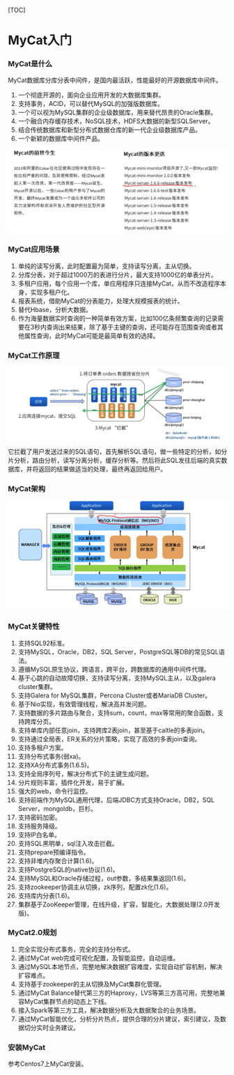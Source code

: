 [TOC]

# MyCat入门

### MyCat是什么

MyCat数据库分库分表中间件，是国内最活跃，性能最好的开源数据库中间件。

1. 一个彻底开源的，面向企业应用开发的大数据库集群。
2. 支持事务，ACID，可以替代MySQL的加强版数据库。
3. 一个可以视为MySQL集群的企业级数据库，用来替代昂贵的Oracle集群。
4. 一个融合内存缓存技术，NoSQL技术，HDFS大数据的新型SQLServer。
5. 结合传统数据库和新型分布式数据仓库的新一代企业级数据库产品。
6. 一个新颖的数据库中间件产品。

![image-20190801194819455](assets/image-20190801194819455.png)

### MyCat应用场景

1. 单纯的读写分离，此时配置最为简单，支持读写分离，主从切换。
2. 分库分表，对于超过1000万的表进行分片，最大支持1000亿的单表分片。
3. 多租户应用，每个应用一个库，单应用程序只连接MyCat，从而不改造程序本身，实现多租户化。
4. 报表系统，借助MyCat的分表能力，处理大规模报表的统计。
5. 替代Hbase，分析大数据。
6. 作为海量数据实时查询的一种简单有效方案，比如100亿条频繁查询的记录需要在3秒内查询出来结果，除了基于主键的查询，还可能存在范围查询或者其他属性查询，此时MyCat可能是最简单有效的选择。

### MyCat工作原理

![image-20190801195427071](assets/image-20190801195427071.png)

它拦截了用户发送过来的SQL语句，首先解析SQL语句，做一些特定的分析，如分片分析，路由分析，读写分离分析，缓存分析等。然后将此SQL发往后端的真实数据库，并将返回的结果做适当的处理，最终再返回给用户。

### MyCat架构

![image-20190801195628069](assets/image-20190801195628069.png)

### MyCat关键特性

1. 支持SQL92标准。
2. 支持MySQL，Oracle，DB2，SQL Server，PostgreSQL等DB的常见SQL语法。
3. 遵循MySQL原生协议，跨语言，跨平台，跨数据库的通用中间件代理。
4. 基于心跳的自动故障切换，支持读写分离，支持MySQL主从，以及galera cluster集群。
5. 支持Galera for MySQL集群，Percona Cluster或者MariaDB Cluster。
6. 基于Nio实现，有效管理线程，解决高并发问题。
7. 支持数据的多片路由与聚合，支持sum，count，max等常用的聚合函数，支持跨库分页。
8. 支持单库内部任意join，支持跨库2表join，甚至基于caltle的多表join。
9. 支持通过全局表，ER关系的分片策略，实现了高效的多表join查询。
10. 支持多租户方案。
11. 支持分布式事务(弱xa)。
12. 支持XA分布式事务(1.6.5)。
13. 支持全局序列号，解决分布式下的主键生成问题。
14. 分片规则丰富，插件化开发，易于扩展。
15. 强大的web，命令行监控。
16. 支持前端作为MySQL通用代理，后端JDBC方式支持Oracle，DB2，SQL Server，mongoldb，巨杉。
17. 支持密码加密。
18. 支持服务降级。
19. 支持IP白名单。
20. 支持SQL黑明单，sql注入攻击拦截。
21. 支持prepare预编译指令。
22. 支持非堆内存聚合计算(1.6)。
23. 支持PostgreSQL的native协议(1.6)。
24. 支持MySQL和Oracle存储过程，out参数，多结果集返回(1.6)。
25. 支持zookeeper协调主从切换，zk序列，配置zk化(1.6)。
26. 支持库内分表(1.6)。
27. 集群基于ZooKeeper管理，在线升级，扩容，智能化，大数据处理(2.0开发版)。

### MyCat2.0规划

1. 完全实现分布式事务，完全的支持分布式。
2. 通过MyCat web完成可视化配置，及智能监控，自动运维。
3. 通过MySQL本地节点，完整地解决数据扩容难度，实现自动扩容机制，解决扩容难点。
4. 支持基于zookeeper的主从切换及MyCat集群化管理。
5. 通过MyCat Balance替代第三方的Haproxy，LVS等第三方高可用，完整地兼容MyCat集群节点的动态上下线。
6. 接入Spark等第三方工具，解决数据分析及大数据聚合的业务场景。
7. 通过MyCat智能优化，分析分片热点，提供合理的分片建议，索引建议，及数据切分实时业务建议。

### 安装MyCat

参考Centos7上MyCat安装。